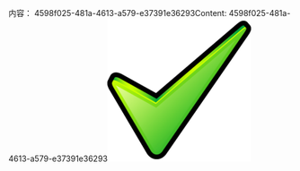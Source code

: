 <span data-ttu-id="c7f0f-101">内容： 4598f025-481a-4613-a579-e37391e36293</span><span class="sxs-lookup"><span data-stu-id="c7f0f-101">Content: 4598f025-481a-4613-a579-e37391e36293</span></span>![图像](e2d23370-e02f-4940-abe5-d5ef1506981d.png)
